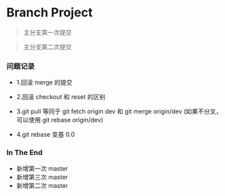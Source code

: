 # Branch Project

> 主分支第一次提交

> 主分支第二次提交

### 问题记录

- 1.回滚 merge 的提交

- 2.回滚 checkout 和 reset 的区别

- 3.git pull 等同于 git fetch origin dev 和 git merge origin/dev (如果不分叉，可以使用 git rebase origin/dev)

- 4.git rebase 变基 0.0

### In The End

- 新增第一次 master
- 新增第三次 master
- 新增第二次 master

